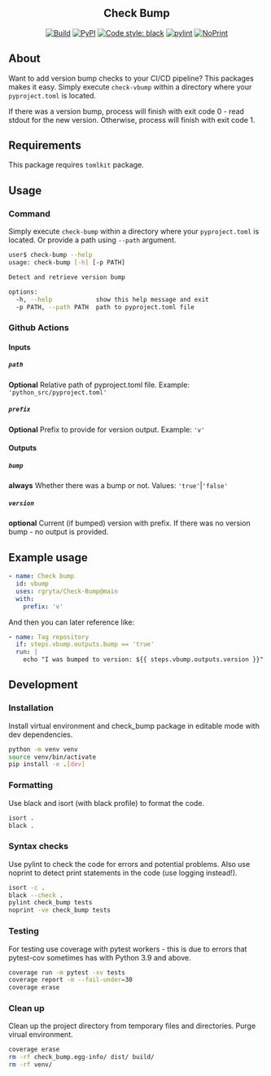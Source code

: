 <p align="center"></p>
<h2 align="center">Check Bump</h2>
<p align="center">
<a href="https://github.com/rgryta/Check-Bump/actions/workflows/main.yml"><img alt="Build" src="https://github.com/rgryta/Check-Bump/actions/workflows/main.yml/badge.svg?branch=main"></a>
<a href="https://pypi.org/project/check-bump/"><img alt="PyPI" src="https://img.shields.io/pypi/v/check-bump"></a>
<a href="https://github.com/psf/black"><img alt="Code style: black" src="https://img.shields.io/badge/code%20style-black-000000.svg"></a>
<a href="https://github.com/PyCQA/pylint"><img alt="pylint" src="https://img.shields.io/badge/linting-pylint-yellowgreen"></a>
<a href="https://github.com/rgryta/NoPrint"><img alt="NoPrint" src="https://img.shields.io/badge/NoPrint-enabled-blueviolet"></a>
</p>

## About

Want to add version bump checks to your CI/CD pipeline? This packages makes it easy.
Simply execute `check-vbump` within a directory where your `pyproject.toml` is located.

If there was a version bump, process will finish with exit code 0 - read stdout for the new version.
Otherwise, process will finish with exit code 1.

## Requirements

This package requires `tomlkit` package.

## Usage

### Command

Simply execute `check-bump` within a directory where your `pyproject.toml` is located. Or provide a path using `--path` argument.

```bash
user$ check-bump --help
usage: check-bump [-h] [-p PATH]

Detect and retrieve version bump

options:
  -h, --help            show this help message and exit
  -p PATH, --path PATH  path to pyproject.toml file
```

### Github Actions

#### Inputs

##### `path`

**Optional** Relative path of pyproject.toml file. Example: `'python_src/pyproject.toml'`

##### `prefix`

**Optional** Prefix to provide for version output. Example: `'v'`

#### Outputs

##### `bump`

**always** Whether there was a bump or not. Values: `'true'`|`'false'`

##### `version`

**optional** Current (if bumped) version with prefix. If there was no version bump - no output is provided.

## Example usage

```yml
- name: Check bump
  id: vbump
  uses: rgryta/Check-Bump@main
  with:
    prefix: 'v'
```

And then you can later reference like:
```yml
- name: Tag repository
  if: steps.vbump.outputs.bump == 'true'
  run: |
    echo "I was bumped to version: ${{ steps.vbump.outputs.version }}"
```

## Development

### Installation

Install virtual environment and check_bump package in editable mode with dev dependencies.

```bash
python -m venv venv
source venv/bin/activate
pip install -e .[dev]
```


### Formatting

Use black and isort (with black profile) to format the code.

```bash
isort .
black .
```

### Syntax checks

Use pylint to check the code for errors and potential problems.
Also use noprint to detect print statements in the code (use logging instead!).

```bash
isort -c .
black --check .
pylint check_bump tests
noprint -ve check_bump tests
```

### Testing

For testing use coverage with pytest workers - this is due to errors that pytest-cov sometimes has with Python 3.9 and above.

```bash
coverage run -m pytest -xv tests
coverage report -m --fail-under=30
coverage erase
```

### Clean up

Clean up the project directory from temporary files and directories. Purge virual environment.

```bash
coverage erase
rm -rf check_bump.egg-info/ dist/ build/
rm -rf venv/
```
